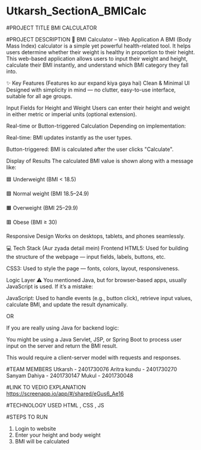 # Utkarsh_SectionA_BMICalc
#PROJECT TITLE
BMI CALCULATOR


#PROJECT DESCRIPTION
🧮 BMI Calculator – Web Application A BMI (Body Mass Index) calculator is a simple yet powerful health-related tool. It helps users determine whether their weight is healthy in proportion to their height. This web-based application allows users to input their weight and height, calculate their BMI instantly, and understand which BMI category they fall into.

✨ Key Features (Features ko aur expand kiya gaya hai) Clean & Minimal UI Designed with simplicity in mind — no clutter, easy-to-use interface, suitable for all age groups.

Input Fields for Height and Weight Users can enter their height and weight in either metric or imperial units (optional extension).

Real-time or Button-triggered Calculation Depending on implementation:

Real-time: BMI updates instantly as the user types.

Button-triggered: BMI is calculated after the user clicks "Calculate".

Display of Results The calculated BMI value is shown along with a message like:

🟦 Underweight (BMI < 18.5)

🟩 Normal weight (BMI 18.5–24.9)

🟧 Overweight (BMI 25–29.9)

🟥 Obese (BMI ≥ 30)

Responsive Design Works on desktops, tablets, and phones seamlessly.

💻 Tech Stack (Aur zyada detail mein) Frontend HTML5: Used for building the structure of the webpage — input fields, labels, buttons, etc.

CSS3: Used to style the page — fonts, colors, layout, responsiveness.

Logic Layer ⚠️ You mentioned Java, but for browser-based apps, usually JavaScript is used. If it’s a mistake:

JavaScript: Used to handle events (e.g., button click), retrieve input values, calculate BMI, and update the result dynamically.

OR

If you are really using Java for backend logic:

You might be using a Java Servlet, JSP, or Spring Boot to process user input on the server and return the BMI result.

This would require a client-server model with requests and responses.


#TEAM MEMBERS
Utkarsh - 2401730076
Aritra kundu - 2401730270
Sanyam Dahiya - 2401730147
Mukul - 2401730048

#LINK TO VEDIO EXPLANATION
https://screenapp.io/app/#/shared/eGus6_Ae16

#TECHNOLOGY USED
HTML , CSS , JS

#STEPS TO RUN
1. Login to website
2. Enter your height and body weight
3. BMI will be calculated
